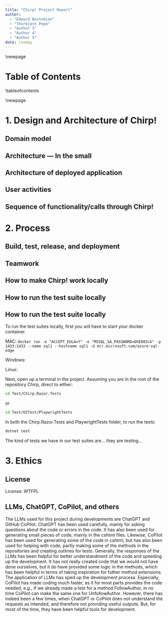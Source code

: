```yaml
---
title: "Chirp! Project Report"
author:
  - "Edward Rostomian"
  - "Thorbjørn Pepe"
  - "Author 3"
  - "Author 4"
  - "Author 5"
date: \today
---
```


\newpage

# Table of Contents

\tableofcontents

\newpage

# 1. Design and Architecture of Chirp!

## Domain model

## Architecture — In the small

## Architecture of deployed application

## User activities

## Sequence of functionality/calls through Chirp!

# 2. Process

## Build, test, release, and deployment

## Teamwork

## How to make Chirp! work locally

## How to run the test suite locally

## How to run the test suite locally

To run the test suites locally, first you will have to start your docker container.

MAC: `docker run -e "ACCEPT_EULA=Y" -e "MSSQL_SA_PASSWORD=DhE883cb" -p 1433:1433 --name sql1 --hostname sql1 -d mcr.microsoft.com/azure-sql-edge`

Windows:

Linux:

Next, open up a terminal in the project. Assuming you are in the root of the repository Chirp, direct to either:

```bash
cd Test/Chirp.Razor.Tests
```

or

```bash
cd Test/UITest/PlaywrightTests
```

In both the Chirp.Razor.Tests and PlaywrightTests folder, to run the tests:

```bash
dotnet test
```

The kind of tests we have in our test suites are... they are testing...

# 3. Ethics

## License

License: WTFPL

## LLMs, ChatGPT, CoPilot, and others

The LLMs used for this project during developments are ChatGPT and GitHub CoPilot. ChatGPT has been used carefully, mainly for asking questions about the code or errors in the code. It has also been used for generating small pieces of code, mainly in the cshtml files. Likewise, CoPilot has been used for generating some of the code in cshtml, but has also been used for helping with code, partly making some of the methods in the repositories and creating outlines for tests.
Generally, the responses of the LLMs has been helpful for better understandment of the code and speeding up the development. It has not really created code that we would not have done ourselves, but it do have provided some logic in the methods, which has been helpful in terms of taking inspiration for futher method extensions.
The application of LLMs has sped up the development process. Especially, CoPilot has made coding much faster, as it for most parts provides the code needed, e.g., if we already made a test for a method FollowAuthor, in no time CoPilot can make the same one for UnfollowAuthor. However, there has indeed been a few times, when ChatGPT or CoPilot does not understand the requests as intended, and therefore not providing useful outputs. But, for most of the time, they have been helpful tools for development.

```

```
